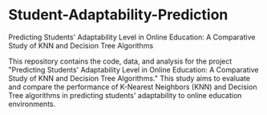 # Student-Adaptability-Prediction

Predicting Students' Adaptability Level in Online Education: A Comparative Study of KNN and Decision Tree Algorithms

This repository contains the code, data, and analysis for the project "Predicting Students' Adaptability Level in Online Education: A Comparative Study of KNN and Decision Tree Algorithms." This study aims to evaluate and compare the performance of K-Nearest Neighbors (KNN) and Decision Tree algorithms in predicting students' adaptability to online education environments.
